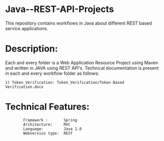 # Java--REST-API-Projects
This repository contains workflows in Java about different REST based service applications.

# Description:
Each and every folder is a Web Application Resource Project using Maven and written in JAVA using REST API's. Technical documentation is present in each and every workflow folder as follows:

    1) Token_Verification: Token_Verification/Token Based Verification.docx

# Technical Features: 

            Framework :       Spring
            Architecture:     MVC
            Language:         Java 1.8
            Webservice type:  REST



